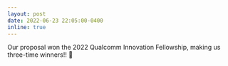 ```yaml
---
layout: post
date: 2022-06-23 22:05:00-0400
inline: true
---
```


Our proposal won the 2022 Qualcomm Innovation Fellowship, making us three-time winners!! :tada:
